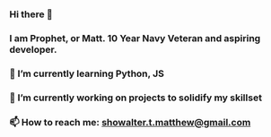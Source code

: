### Hi there 👋
### I am Prophet, or Matt. 10 Year Navy Veteran and aspiring developer.
### 
### 🌱 I’m currently learning Python, JS
### 🔭 I’m currently working on projects to solidify my skillset
### 📫 How to reach me: showalter.t.matthew@gmail.com
<!--
**prophet-iq/prophet-iq** is a ✨ _special_ ✨ repository because its `README.md` (this file) appears on your GitHub profile.

Here are some ideas to get you started:

- 🔭 I’m currently working on ...
- 🌱 I’m currently learning ...
- 👯 I’m looking to collaborate on ...
- 🤔 I’m looking for help with ...
- 💬 Ask me about ...
- 📫 How to reach me: ...
- 😄 Pronouns: ...
- ⚡ Fun fact: ...
-->
